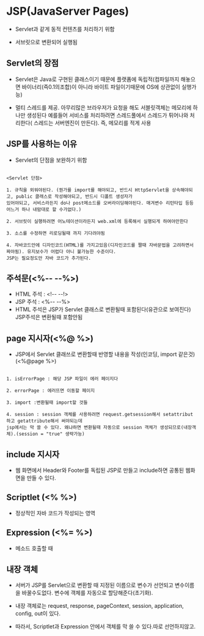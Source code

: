 # JSP(JavaServer Pages)

- Servlet과 같게 동적 컨텐츠를 처리하기 위함

- 서브릿으로 변환되어 실행됨

## Servlet의 장점

- Servlet은 Java로 구현된 클래스이기 때문에 플랫폼에 독립적(컴파일까지 해놓으면 바이너리(즉0.1의조합)이 아니라 바이트 파일이기때문에
OS에 상관없이 실행가능)

- 멀티 스레드를 제공. 아무리많은 브라우저가 요청을 해도 서블릿객체는 메모리에 하나만 생성된다 예를들어 서비스를 처리하려면 스레드풀에서
스레드가 튀어나와 처리한다( 스레드는 서버엔진이 만든다). 즉, 메모리를 적게 사용

## JSP를 사용하는 이유

- Servlet의 단점을 보완하기 위함

```shell

<Servlet 단점>

1. 규칙을 외워야된다. (뭔가를 import를 해야되고, 반드시 HttpServlet을 상속해야되고, public 클래스로 작성해야되고, 반드시 디폴트 생성자가 
있어야되고, 서비스라든지 do나 post메소드를 오버라이딩해야된다. 매겨변수 리턴타입 등등 어느거 하나 내맘대로 할 수가없다.)

2. 서브릿이 실행하려면 어노테이션이라든지 web.xml에 등록해서 실행되게 하여야만한다

3. 소스를 수정하면 리로딩될때 까지 기다려야됨

4. 자바코드안에 디자인코드(HTML)를 가지고있음(디자인코드를 짤때 자바문법을 고려하면서 짜야됨). 유지보수가 어렵다 아니 불가능한 수준이다.
JSP는 필요정도만 자바 코드가 추가된다.

```

## 주석문(<%-- --%>)

- HTML 주석 : <!-- --!>
- JSP 주석 : <%-- --%>
- HTML 주석은 JSP가 Servlet 클래스로 변환될때 포함된다(유관으로 보여진다) JSP주석은 변환될때 포함안됨

## page 지시자(<%@  %>)

- JSP에서 Servlet 클래쓰로 변환할때 반영할 내용을 작성(인코딩, import 같은것)(<%@page  %>)

```shell

1. isErrorPage : 해당 JSP 파일이 에러 페이지다

2. errorPage : 에러뜨면 이동할 페이지

3. import :변환될때 import할 것들

4. session : session 객체를 사용하려면 request.getsession해서 setattribut 하고 getattribute해서 써야되는데 
jsp에서는 막 쓸 수 있다. 왜냐하면 변환될때 자동으로 session 객체가 생성되므로(내장객체).(session = "true" 생략가능)

```
## include 지시자

- 웹 화면에서 Header와 Footer를 독립된 JSP로 만들고 include하면 공통된 웹화면을 만들 수 있다.

## Scriptlet (<% %>)

- 정상적인 자바 코드가 작성되는 영역

## Expression (<%= %>)

- 메소드 호출할 때

## 내장 객체

- 서버가 JSP를 Servlet으로 변환할 때 지정된 이름으로 변수가 선언되고 변수이름을 바꿀수도없다. 변수에 객체를 자동으로 할당해준다(초기화).

- 내장 객체로는 request, response, pageContext, session, application, config, out이 있다.

- 따라서, Scriptlet과 Expression 안에서 객체를 막 쓸 수 있다.따로 선언하지않고.
